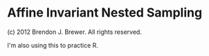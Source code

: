 # Affine Invariant Nested Sampling

(c) 2012 Brendon J. Brewer. All rights reserved.

I'm also using this to practice R.

